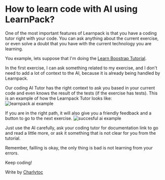 # How to learn code with AI using LearnPack?

One of the most important features of Learnpack is that you have a coding tutor right with your code.
You can ask anything about the current exercise, or even solve a doubt that you have with the current technology you are learning.

You example, lets suppose that I'm doing the [Learn Boostrap Tutorial](https://4geeks.com/interactive-exercise/bootstrap-exercises).

In the first exercise, I can ask something related to my exercise, and I don't need to add a lot of context to the AI, because it is already
being handled by Learnpack.

Our coding AI Tutor has the right context to ask you based in your current code and even knows the result of the tests (if the exercise has tests).
This is an example of how the Learnpack Tutor looks like:
![learnpack ai example](https://github.com/breatheco-de/content/assets/107764250/510ed93d-a0d8-4f8c-baa5-c9b63e077133)


If you are in the right path, it will also give you a friendly feedback and a button to go to the next exercise.
![succesful ai example](https://github.com/breatheco-de/content/assets/107764250/421af456-eef5-44bc-8d1c-88d33566f156)

Just use the AI carefully, ask your coding tutor for documentation link to go and read a little more, or ask it something that is not clear for you from the tutorial.

Remember, failling is okay, the only thing is bad is not learning from your errors. 

Keep coding!

Write by [Charlytoc](https://www.linkedin.com/in/charlytoc/)
